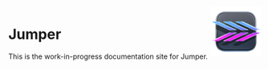 <style>
    @media (max-width: 959px) {
        img.rightLogo {
            display: none !important;
        }
    }
</style>
<img class="rightLogo" src="/static/logo.png" align="right" style="width: 100px !important; height: 100px !important;" />

# Jumper

This is the work-in-progress documentation site for Jumper.
